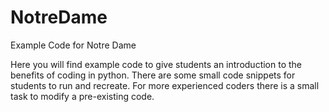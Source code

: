 # NotreDame
Example Code for Notre Dame

Here you will find example code to give students an introduction to the benefits of coding in python. There are some small code snippets for students to run and recreate. For more experienced coders there is a small task to modify a pre-existing code.
